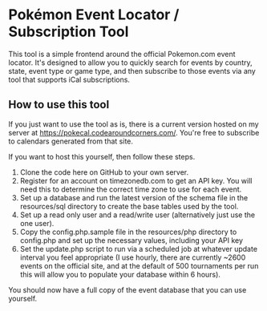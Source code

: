 # Pokémon Event Locator / Subscription Tool

This tool is a simple frontend around the official Pokemon.com event locator.
It's designed to allow you to quickly search for events by country, state, event
type or game type, and then subscribe to those events via any tool that supports
iCal subscriptions.

## How to use this tool

If you just want to use the tool as is, there is a current version hosted on my
server at <https://pokecal.codearoundcorners.com/>. You're free to subscribe to
calendars generated from that site.

If you want to host this yourself, then follow these steps.

1. Clone the code here on GitHub to your own server.
2. Register for an account on timezonedb.com to get an API key. You will need
   this to determine the correct time zone to use for each event.
3. Set up a database and run the latest version of the schema file in the
   resources/sql directory to create the base tables used by the tool.
4. Set up a read only user and a read/write user (alternatively just use the one
   user).
5. Copy the config.php.sample file in the resources/php directory to config.php
   and set up the necessary values, including your API key
6. Set the update.php script to run via a scheduled job at whatever update
   interval you feel appropriate (I use hourly, there are currently ~2600 events
   on the official site, and at the default of 500 tournaments per run this will
   allow you to populate your database within 6 hours).

You should now have a full copy of the event database that you can use yourself.